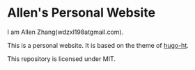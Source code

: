 # Allen's Personal Website

I am  Allen Zhang(wdzxl198atgmail.com). 

This is a personal website. It is based on the theme of [hugo-ht](https://github.com/hongtaoh/hugo-ht).

This repository is licensed under MIT. 
